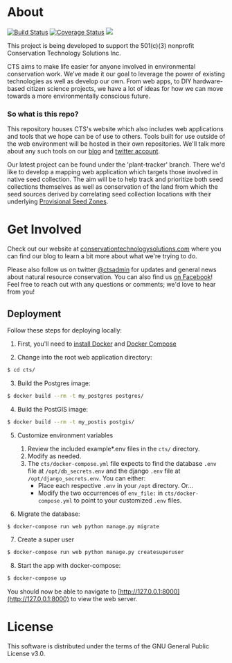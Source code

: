 # About

[![Build Status](https://travis-ci.org/cts-admin/cts.svg?branch=master)](https://travis-ci.org/cts-admin/cts)
[![Coverage Status](https://coveralls.io/repos/github/cts-admin/cts/badge.svg?branch=master)](https://coveralls.io/github/cts-admin/cts?branch=master)
[<img src="https://img.shields.io/badge/built%20with-Python3-brightgreen.svg">](https://docs.python.org/3.5/)

This project is being developed to support the 501(c)(3) nonprofit Conservation Technology Solutions Inc.

CTS aims to make life easier for anyone involved in environmental conservation work. We’ve made it our goal to leverage 
the power of existing technologies as well as develop our own. From web apps, to DIY hardware-based citizen science 
projects, we have a lot of ideas for how we can move towards a more environmentally conscious future.

### So what is this repo?

This repository houses CTS's website which also includes web applications and tools that we hope can be of use to
others. Tools built for use outside of the web environment will be hosted in their own repositories. We'll talk more
about any such tools on our [blog](https://conservationtechnologysolutions.com/cts-blog) and 
[twitter account](https://twitter.com/ctsadmin).

Our latest project can be found under the 'plant-tracker' branch. There we'd like to develop a mapping web application
which targets those involved in native seed collection. The aim will be to help track and prioritize both seed
collections themselves as well as conservation of the land from which the seed sources derived by correlating seed
collection locations with their underlying 
[Provisional Seed Zones](https://www.fs.fed.us/wwetac/threat-map/TRMSeedZoneMapper.php).

# Get Involved

Check out our website at [conservationtechnologysolutions.com](https://conservationtechnologysolutions.com)
where you can find our blog to learn a bit more about what we're trying to do.

Please also follow us on twitter [@ctsadmin](https://twitter.com/ctsadmin) for updates and general news about natural
resource conservation. You can also find us [on Facebook](https://www.facebook.com/ConservationTechnologySolutions/)!
Feel free to reach out with any questions or comments; we'd love to hear from you!

## Deployment

Follow these steps for deploying locally:


1. First, you'll need to [install Docker](https://docs.docker.com/engine/installation/) and 
[Docker Compose](https://docs.docker.com/compose/install/)

2. Change into the root web application directory:
```bash
$ cd cts/
```

3. Build the Postgres image:
```bash
$ docker build --rm -t my_postgres postgres/
```

4. Build the PostGIS image:
```bash
$ docker build --rm -t my_postis postgis/
```

5. Customize environment variables
    1. Review the included example*.env files in the ```cts/``` directory.
    2. Modify as needed.
    3. The ```cts/docker-compose.yml``` file expects to find the database ```.env``` file at ```/opt/db_secrets.env``` 
    and the django ```.env``` file at ```/opt/django_secrets.env```. You can either:
        * Place each respective ```.env``` in your ```/opt``` directory. Or...
        * Modify the two occurrences of ```env_file:``` in ```cts/docker-compose.yml``` to point to your customized 
        ```.env``` files.

6. Migrate the database:
```bash
$ docker-compose run web python manage.py migrate
```

7. Create a super user
```bash
$ docker-compose run web python manage.py createsuperuser
```

8. Start the app with docker-compose:
```bash
$ docker-compose up
```

You should now be able to navigate to [http://127.0.0.1:8000](http://127.0.0.1:8000) to view the web server.

# License

This software is distributed under the terms of the GNU General Public License v3.0.